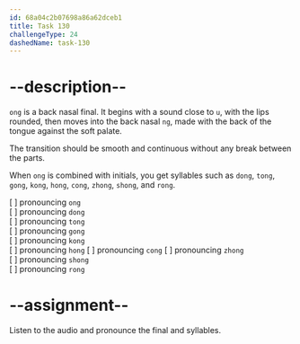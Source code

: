 ```yaml
---
id: 68a04c2b07698a86a62dceb1
title: Task 130
challengeType: 24
dashedName: task-130
---
```


<!--SPEAKING-->

<!-- (Audio) A: ong, dong, tong, gong, kong, hong, zhong, chong, shong, rong -->

# --description--

`ong` is a back nasal final. It begins with a sound close to `u`, with the lips rounded, then moves into the back nasal `ng`, made with the back of the tongue against the soft palate.

The transition should be smooth and continuous without any break between the parts.

When `ong` is combined with initials, you get syllables such as `dong`, `tong`, `gong`, `kong`, `hong`, `cong`, `zhong`, `shong`, and `rong`.

[ ] pronouncing `ong`  
[ ] pronouncing `dong`  
[ ] pronouncing `tong`  
[ ] pronouncing `gong`  
[ ] pronouncing `kong`  
[ ] pronouncing `hong` 
[ ] pronouncing `cong` 
[ ] pronouncing `zhong`    
[ ] pronouncing `shong`  
[ ] pronouncing `rong`

# --assignment--

Listen to the audio and pronounce the final and syllables.
